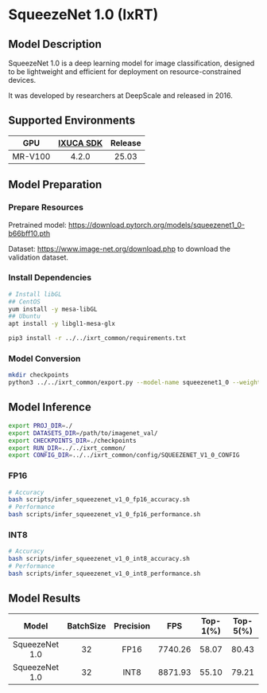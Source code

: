 # SqueezeNet 1.0 (IxRT)

## Model Description

SqueezeNet 1.0 is a deep learning model for image classification, designed to be lightweight and efficient for deployment on resource-constrained devices.

It was developed by researchers at DeepScale and released in 2016.

## Supported Environments

| GPU    | [IXUCA SDK](https://gitee.com/deep-spark/deepspark#%E5%A4%A9%E6%95%B0%E6%99%BA%E7%AE%97%E8%BD%AF%E4%BB%B6%E6%A0%88-ixuca) | Release |
| :----: | :----: | :----: |
| MR-V100 | 4.2.0     |  25.03  |

## Model Preparation

### Prepare Resources

Pretrained model: <https://download.pytorch.org/models/squeezenet1_0-b66bff10.pth>

Dataset: <https://www.image-net.org/download.php> to download the validation dataset.

### Install Dependencies

```bash
# Install libGL
## CentOS
yum install -y mesa-libGL
## Ubuntu
apt install -y libgl1-mesa-glx

pip3 install -r ../../ixrt_common/requirements.txt
```

### Model Conversion

```bash
mkdir checkpoints
python3 ../../ixrt_common/export.py --model-name squeezenet1_0 --weight squeezenet1_0-b66bff10.pth --output checkpoints/squeezenetv10.onnx
```

## Model Inference

```bash
export PROJ_DIR=./
export DATASETS_DIR=/path/to/imagenet_val/
export CHECKPOINTS_DIR=./checkpoints
export RUN_DIR=../../ixrt_common/
export CONFIG_DIR=../../ixrt_common/config/SQUEEZENET_V1_0_CONFIG
```

### FP16

```bash
# Accuracy
bash scripts/infer_squeezenet_v1_0_fp16_accuracy.sh
# Performance
bash scripts/infer_squeezenet_v1_0_fp16_performance.sh
```

### INT8

```bash
# Accuracy
bash scripts/infer_squeezenet_v1_0_int8_accuracy.sh
# Performance
bash scripts/infer_squeezenet_v1_0_int8_performance.sh
```

## Model Results

| Model          | BatchSize | Precision | FPS     | Top-1(%) | Top-5(%) |
| :----: | :----: | :----: | :----: | :----: | :----: |
| SqueezeNet 1.0 | 32        | FP16      | 7740.26 | 58.07    | 80.43    |
| SqueezeNet 1.0 | 32        | INT8      | 8871.93 | 55.10    | 79.21    |
